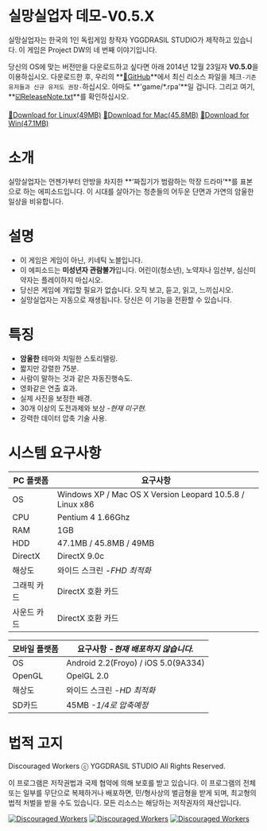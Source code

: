 실망실업자 데모-V0.5.X
===================
실망실업자는 한국의 1인 독립게임 창작자 YGGDRASIL STUDIO가 제작하고 있습니다. 이 게임은 Project DW의 네 번째 이야기입니다.

당신의 OS에 맞는 버전만을 다운로드하고 싶다면 아래 2014년 12월 23일자 **V0.5.0**을 이용하십시오. 다운로드한 후, 우리의 **<a href="https://github.com/YGGDRASIL-STUDIO/Discouraged-Workers/tree/master/game" target="_blank">:link:GitHub</a>**에서 최신 리소스 파일을 체크`-기존 유저들과 신규 유저도 권장-`하십시오. 아마도 **'game/*.rpa'**일 겁니다. 그리고 여기, **<a href="https://github.com/YGGDRASIL-STUDIO/Discouraged-Workers/blob/master/ReleaseNote.txt" target="_blank">:ballot_box_with_check:ReleaseNote.txt</a>**를 확인하십시오.

<a href="https://mega.co.nz/#!WtJBgKRK!XVtfelQthA3vW5GrFZt3AaKT4yfdeY43wG5f2P33Dh0" target="_blank">:floppy_disk:Download for Linux(49MB)</a> <a href="https://mega.co.nz/#!f1IECLpJ!OIeBS2_YubTLQzNVDxq7Gvv9edKYWambc1PmPG04GRA" target="_blank">:floppy_disk:Download for Mac(45.8MB)</a> <a href="https://mega.co.nz/#!TshURLQQ!A3rd6z5v9CKCwL6bPaqqWnbgNlVHzovN6fj4109q9bk" target="_blank">:floppy_disk:Download for Win(47.1MB)</a>


소개
===================
실망실업자는 언젠가부터 안방을 차지한 **‘짜집기가 범람하는 막장 드라마’**를 표본으로 하는 에피소드입니다. 이 시대를 살아가는 청춘들의 어두운 단면과 가연의 암울한 일상을 비유합니다.


설명
===================
- 이 게임은 게임이 아닌, 키네틱 노블입니다.
- 이 에피소드는 **미성년자 관람불가**입니다. 어린이(청소년), 노약자나 임산부, 심신미약자는 플레이하지 마십시오.
- 당신은 게임에 개입할 필요가 없습니다. 오직 보고, 듣고, 읽고, 느끼십시오.
- 실망실업자는 자동으로 재생됩니다. 당신은 이 기능을 전환할 수 있습니다.


특징
===================
- **암울한** 테마와 치밀한 스토리텔링.
- 짧지만 강렬한 75분.
- 사람이 말하는 것과 같은 자동진행속도.
- 영화같은 연출 효과.
- 실제 사진을 보정한 배경.
- 30개 이상의 도전과제와 보상 *-현재 미구현.*
- 강력한 데이터 압축 기술 사용.


시스템 요구사항
===================
PC 플랫폼 | 요구사항
------------ | -------------
OS | Windows XP / Mac OS X Version Leopard 10.5.8 / Linux x86
CPU | Pentium 4 1.66Ghz
RAM | 1GB
HDD | 47.1MB / 45.8MB / 49MB
DirectX | DirectX 9.0c
해상도 | 와이드 스크린 *-FHD 최적화*
그래픽 카드 | DirectX 호환 카드
사운드 카드 | DirectX 호환 카드

모바일 플랫폼 | 요구사항 *-현재 배포하지 않습니다.*
------------ | -------------
OS | Android 2.2(Froyo) / iOS 5.0(9A334)
OpenGL | OpelGL 2.0
해상도 | 와이드 스크린 *-HD 최적화*
SD카드 | 45MB *-1/4로 압축예정*


법적 고지
===================
Discouraged Workers ⓒ YGGDRASIL STUDIO All Rights Reserved.

이 프로그램은 저작권법과 국제 협약에 의해 보호를 받고 있습니다.
이 프로그램의 전체 또는 일부를 무단으로 복제하거나 배포하면,
민/형사상의 벌금형을 받게 되며, 최고형의 법적 처벌을 받을 수도 있습니다.
모든 리소스는 해당하는 저작권자의 재산입니다.


<a href="http://www.indiedb.com/games/discouraged-workers" title="View Discouraged Workers on Indie DB" target="_blank"><img src="http://button.indiedb.com/popularity/medium/games/37293.png" alt="Discouraged Workers" /></a> <a href="http://www.slidedb.com/games/discouraged-workers" title="View Discouraged Workers on Slide DB" target="_blank"><img src="http://button.slidedb.com/popularity/medium/games/37293.png" alt="Discouraged Workers" /></a> <a href="http://www.moddb.com/games/discouraged-workers" title="View Discouraged Workers on Mod DB" target="_blank"><img src="http://button.moddb.com/popularity/medium/games/37293.png" alt="Discouraged Workers" /></a>
